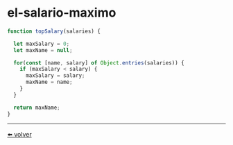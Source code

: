 # el-salario-maximo

````js
function topSalary(salaries) {

  let maxSalary = 0;
  let maxName = null;

  for(const [name, salary] of Object.entries(salaries)) {
    if (maxSalary < salary) {
      maxSalary = salary;
      maxName = name;
    }
  }

  return maxName;
}
````

---
[⬅️ volver](https://github.com/VictorHugoAguilar/javascript-interview-questions-explained/blob/main/theory/data-types/destructuring-assignment/readme.md#el-salario-maximo)
